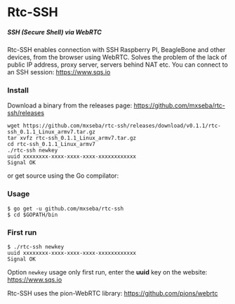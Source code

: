 # Rtc-SSH
##### SSH (Secure Shell) via WebRTC
Rtc-SSH enables connection with SSH  Raspberry PI, BeagleBone and other devices, from the browser using WebRTC. Solves the problem of the lack of public IP address, proxy server, servers behind NAT etc. You can connect to an SSH session: https://www.sqs.io

### Install
Download a binary from the releases page: https://github.com/mxseba/rtc-ssh/releases<br />
```
wget https://github.com/mxseba/rtc-ssh/releases/download/v0.1.1/rtc-ssh_0.1.1_Linux_armv7.tar.gz
tar xvfz rtc-ssh_0.1.1_Linux_armv7.tar.gz
cd rtc-ssh_0.1.1_Linux_armv7
./rtc-ssh newkey
uuid xxxxxxxx-xxxx-xxxx-xxxx-xxxxxxxxxxxx
Signal OK
```
or get source using the Go compilator:
### Usage
```
$ go get -u github.com/mxseba/rtc-ssh
$ cd $GOPATH/bin
```
### First run
```
$ ./rtc-ssh newkey
uuid xxxxxxxx-xxxx-xxxx-xxxx-xxxxxxxxxxxx
Signal OK
```
Option <code>newkey</code> usage only first run, enter the <b>uuid</b> key on the website: https://www.sqs.io 

Rtc-SSH uses the pion-WebRTC library: https://github.com/pions/webrtc
